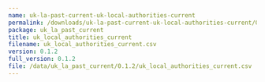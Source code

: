 ```yaml
---
name: uk-la-past-current-uk-local-authorities-current
permalink: /downloads/uk-la-past-current-uk-local-authorities-current/0_1_2
package: uk_la_past_current
title: uk_local_authorities_current
filename: uk_local_authorities_current.csv
version: 0.1.2
full_version: 0.1.2
file: /data/uk_la_past_current/0.1.2/uk_local_authorities_current.csv
---
```

